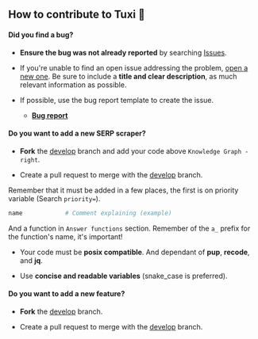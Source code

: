 ## How to contribute to Tuxi 🎉

#### **Did you find a bug?**

* **Ensure the bug was not already reported** by searching [Issues](https://github.com/Bugswriter/tuxi/issues).

* If you're unable to find an open issue addressing the problem, [open a new one](https://github.com/Bugswriter/tuxi/issues/new). Be sure to include a **title and clear description**, as much relevant information as possible.

* If possible, use the bug report template to create the issue.
  * [**Bug report**](https://github.com/Bugswriter/tuxi/blob/main/.github/ISSUE_TEMPLATE/BUG_REPORT.md)
  
#### **Do you want to add a new SERP scraper?**

* **Fork** the [develop](https://github.com/Bugswriter/tuxi/tree/develop) branch and add your code above `Knowledge Graph - right`.

* Create a pull request to merge with the [develop](https://github.com/Bugswriter/tuxi/tree/develop) branch.

Remember that it must be added in a few places, the first is on priority variable (Search `priority=`).

```sh
name            # Comment explaining (example)
```

And a function in `Answer functions` section. Remember of the `a_` prefix for the function's name, it's important!


* Your code must be **posix compatible**. And dependant of **pup**, **recode**, and **jq**.

* Use **concise and readable variables** (snake_case is preferred).


#### **Do you want to add a new feature?**

* **Fork** the [develop](https://github.com/Bugswriter/tuxi/tree/develop) branch.

* Create a pull request to merge with the [develop](https://github.com/Bugswriter/tuxi/tree/develop) branch.

